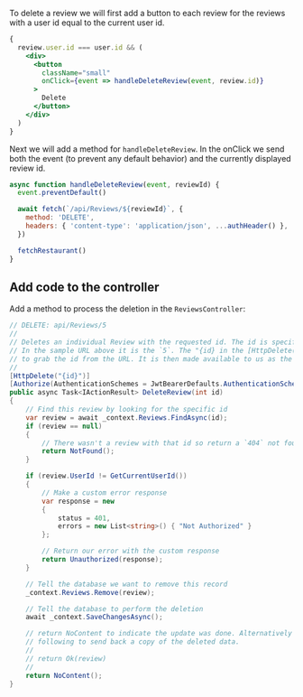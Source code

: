 To delete a review we will first add a button to each review for the reviews
with a user id equal to the current user id.

```jsx
{
  review.user.id === user.id && (
    <div>
      <button
        className="small"
        onClick={event => handleDeleteReview(event, review.id)}
      >
        Delete
      </button>
    </div>
  )
}
```

Next we will add a method for `handleDeleteReview`. In the onClick we send both
the event (to prevent any default behavior) and the currently displayed review
id.

```jsx
async function handleDeleteReview(event, reviewId) {
  event.preventDefault()

  await fetch(`/api/Reviews/${reviewId}`, {
    method: 'DELETE',
    headers: { 'content-type': 'application/json', ...authHeader() },
  })

  fetchRestaurant()
}
```

## Add code to the controller

Add a method to process the deletion in the `ReviewsController`:

```csharp
// DELETE: api/Reviews/5
//
// Deletes an individual Review with the requested id. The id is specified in the URL
// In the sample URL above it is the `5`. The "{id} in the [HttpDelete("{id}")] is what tells dotnet
// to grab the id from the URL. It is then made available to us as the `id` argument to the method.
//
[HttpDelete("{id}")]
[Authorize(AuthenticationSchemes = JwtBearerDefaults.AuthenticationScheme)]
public async Task<IActionResult> DeleteReview(int id)
{
    // Find this review by looking for the specific id
    var review = await _context.Reviews.FindAsync(id);
    if (review == null)
    {
        // There wasn't a review with that id so return a `404` not found
        return NotFound();
    }

    if (review.UserId != GetCurrentUserId())
    {
        // Make a custom error response
        var response = new
        {
            status = 401,
            errors = new List<string>() { "Not Authorized" }
        };

        // Return our error with the custom response
        return Unauthorized(response);
    }

    // Tell the database we want to remove this record
    _context.Reviews.Remove(review);

    // Tell the database to perform the deletion
    await _context.SaveChangesAsync();

    // return NoContent to indicate the update was done. Alternatively you can use the
    // following to send back a copy of the deleted data.
    //
    // return Ok(review)
    //
    return NoContent();
}
```
